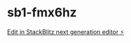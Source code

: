 # sb1-fmx6hz

[Edit in StackBlitz next generation editor ⚡️](https://stackblitz.com/~/github.com/gkimpson/sb1-fmx6hz)